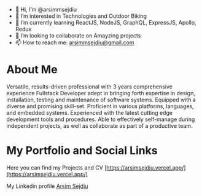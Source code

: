 - 👋 Hi, I’m @arsimmsejdiu
- 👀 I’m interested in Technologies and Outdoor Biking
- 🌱 I’m currently learning ReactJS, NodeJS, GraphQL, ExpressJS, Apollo, Redux
- 💞️ I’m looking to collaborate on Amayzing projects
- 📫 How to reach me: arsimmsejdiu@gmail.com

# About Me

Versatile, results-driven professional with 3 years comprehensive experience Fullstack Developer adept in bringing forth expertise in design, installation, testing and maintenance of software systems. Equipped with a diverse and promising skill-set. Proficient in various platforms, languages, and embedded systems. Experienced with the latest cutting edge development tools and procedures. Able to effectively self-manage during independent projects, as well as collaborate as part of a productive team.

# My Portfolio and Social Links

Here you can find my Projects and CV
[https://arsimsejdiu.vercel.app/](https://arsimsejdiu.vercel.app/)

My Linkedin profile 
[Arsim Sejdiu](https://www.linkedin.com/in/arsim-sejdiu-93447331/)
